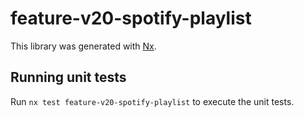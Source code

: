 # feature-v20-spotify-playlist

This library was generated with [Nx](https://nx.dev).

## Running unit tests

Run `nx test feature-v20-spotify-playlist` to execute the unit tests.
